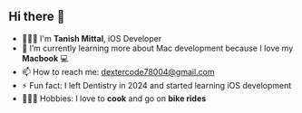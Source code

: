 ## Hi there 👋

- 🧑🏻‍💻 I'm **Tanish Mittal**, iOS Developer
- 🌱 I’m currently learning more about Mac development because I love my **Macbook** 💻
- 📫 How to reach me: dextercode78004@gmail.com
- ⚡ Fun fact: I left Dentistry in 2024 and started learning iOS development
- 🧑🏼‍🍳 Hobbies: I love to **cook** and go on **bike rides**
